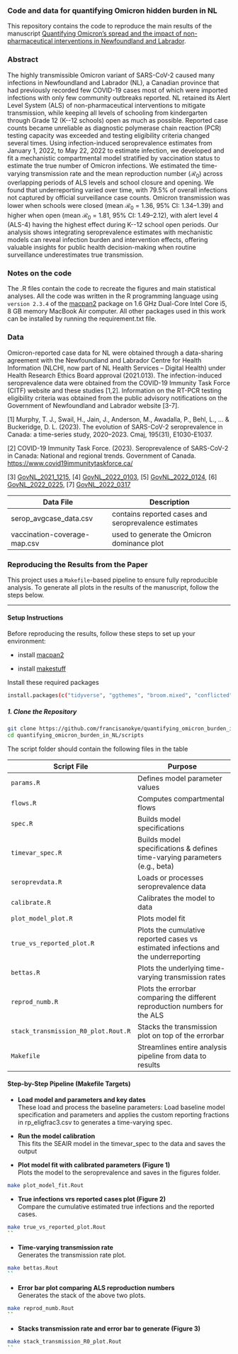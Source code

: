 ### Code and data for quantifying Omicron hidden burden in NL
This repository contains the code to reproduce the main results of the manuscript [Quantifying Omicron’s spread and the impact of non-pharmaceutical interventions in Newfoundland and Labrador](https://). 

### Abstract
The highly transmissible Omicron variant of SARS-CoV-2 caused many infections in Newfoundland and Labrador (NL), a Canadian province that had previously recorded few COVID-19 cases most of which were imported infections with only few community outbreaks reported. NL retained its Alert Level System (ALS) of non-pharmaceutical interventions to mitigate transmission, while keeping all levels of schooling from kindergarten through Grade 12 (K--12 schools) open as much as possible. Reported case counts became unreliable as diagnostic polymerase chain reaction (PCR) testing capacity was exceeded and testing eligibility criteria changed several times. Using infection-induced seroprevalence estimates from January 1, 2022, to May 22, 2022 to estimate infection, we developed and fit a mechanistic compartmental model stratified by vaccination status to estimate the true number of Omicron infections. We estimated the time-varying transmission rate and the mean reproduction number ($\mathcal{R}_{0}$) across overlapping periods of ALS levels and school closure and opening. We found that underreporting varied over time, with 79.5\% of overall infections not captured by official surveillance case counts. Omicron transmission was lower when schools were closed (mean $\mathcal{R}_{0}$ = 1.36, 95\% CI: 1.34–1.39) and higher when open (mean $\mathcal{R}_{0}$ = 1.81, 95\% CI: 1.49–2.12), with alert level 4 (ALS-4) having the highest effect during K--12 school open periods. Our analysis shows integrating seroprevalence estimates with mechanistic models can reveal infection burden and intervention effects, offering valuable insights for public health decision-making when routine surveillance underestimates true transmission.

### Notes on the code
The .R files contain the code to recreate the figures and main statistical analyses. All the code was written in the R programming language using `version 2.3.4` of the [macpan2](https://github.com/canmod/macpan2) package on 1.6 GHz Dual-Core Intel Core i5, 8 GB memory MacBook Air computer. All other packages used in this work can be installed by running the requirement.txt file.

### Data
Omicron-reported case data for NL were obtained through a data-sharing agreement with the Newfoundland and Labrador Centre for Health Information (NLCHI, now part of NL Health Services – Digital Health) under Health Research Ethics Board approval (2021.013). The infection-induced seroprevalence data were obtained from the COVID-19 Immunity Task Force (CITF) website and these studies [1,2]. Information on the RT-PCR testing eligibility criteria was obtained from the public advisory notifications on the Government of Newfoundland and Labrador website [3-7]. 

[1] Murphy, T. J., Swail, H., Jain, J., Anderson, M., Awadalla, P., Behl, L., ... & Buckeridge, D. L. (2023). The evolution of SARS-CoV-2 seroprevalence in Canada: a time-series study, 2020–2023. Cmaj, 195(31), E1030-E1037.

[2] COVID-19 Immunity Task Force. (2023). Seroprevalence of SARS-CoV-2 in Canada: National and regional trends. Government of Canada. https://www.covid19immunitytaskforce.ca/

[3] [GovNL_2021_1215](https://www.gov.nl.ca/releases/2021/health/1215n04/), [4] [GovNL_2022_0103](https://www.gov.nl.ca/releases/2022/health/0103n02/), [5] [GovNL_2022_0124](https://www.gov.nl.ca/releases/2022/health/0124n05/), [6] [GovNL_2022_0225](https://www.gov.nl.ca/releases/2022/health/0309n02/), [7] [GovNL_2022_0317](https://www.gov.nl.ca/releases/2022/health/0317n11/)

|Data File                       |                       Description                                             |    
|--------------------------------|------------------------------------------------------------------------------------|
|serop_avgcase_data.csv          | contains reported cases and seroprevalence estimates                               |
|vaccination-coverage-map.csv    | used to generate the Omicron dominance plot                                        | 
                              
### Reproducing the Results from the Paper

This project uses a `Makefile`-based pipeline to ensure fully reproducible analysis. To generate all plots in the results of the manuscript, follow the steps below.

---

#### Setup Instructions

Before reproducing the results, follow these steps to set up your environment:

- install [macpan2](https://canmod.github.io/macpan2/index.html)

- install [makestuff](https://github.com/dushoff/makestuff)

Install these required packages
```bash
install.packages(c("tidyverse", "ggthemes", "broom.mixed", "conflicted","dplyr", "gridExtra", "grid", "gtable", "zoo", "ggplot2", "patchwork"))
```

##### 1. Clone the Repository

```bash
git clone https://github.com/francisanokye/quantifying_omicron_burden_in_NL.git
cd quantifying_omicron_burden_in_NL/scripts
```

The script folder should contain the following files in the table

| Script File                        | Purpose                                                                           | 
| ---------------------------------- | ----------------------------------------------------------                        | 
| `params.R`                         | Defines model parameter values                                                    | 
| `flows.R`                          | Computes compartmental flows                                                      | 
| `spec.R`                           | Builds model specifications                                                       | 
| `timevar_spec.R`                   | Builds model specifications  & defines time-varying parameters (e.g., beta)       | 
| `seroprevdata.R`                   | Loads or processes seroprevalence data                                            | 
| `calibrate.R`                      | Calibrates the model to data                                                      | 
| `plot_model_plot.R`                | Plots model fit                                                                   | 
| `true_vs_reported_plot.R`          | Plots the cumulative reported cases vs estimated infections and the underreporting|
| `bettas.R`                         | Plots the underlying time-varying transmission rates                              |
| `reprod_numb.R`                    | Plots the errorbar comparing the different reproduction numbers for the ALS       | 
| `stack_transmission_R0_plot.Rout.R`| Stacks the transmission plot on top of the errorbar                               | 
| `Makefile`                         | Streamlines entire analysis pipeline from data to results                         |

#### Step-by-Step Pipeline (Makefile Targets)

- **Load model and parameters and key dates**  
   These load and process the baseline parameters:
   Load baseline model specification and parameters and applies the custom reporting fractions in rp_eligfrac3.csv to generates a time-varying spec.

- **Run the model calibration**  
   This fits the SEAIR model in the timevar_spec to the data and saves the output


- **Plot model fit with calibrated parameters (Figure 1)**  
   Plots the model to the seroprevalence and saves in the figures folder. 

```bash
make plot_model_fit.Rout 
```

- **True infections vrs reported cases plot (Figure 2)**  
Compare the cumulative estimated true infections and the reported cases.

```bash
make true_vs_reported_plot.Rout   
``

```
- **Time-varying transmission rate**  
Generates the transmission rate plot.

```bash
make bettas.Rout   
``

```
- **Error bar plot comparing ALS reproduction numbers**  
Generates the stack of the above two plots.

```bash
make reprod_numb.Rout   
``

```
- **Stacks transmission rate and error bar to generate (Figure 3)**  

```bash
make stack_transmission_R0_plot.Rout   
``
